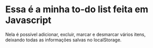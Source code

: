 <h1>Essa é a minha to-do list feita em Javascript</h1>

<p>Nela é possível adicionar, excluir, marcar e desmarcar vários itens, deixando todas as informações salvas no localStorage.</p>